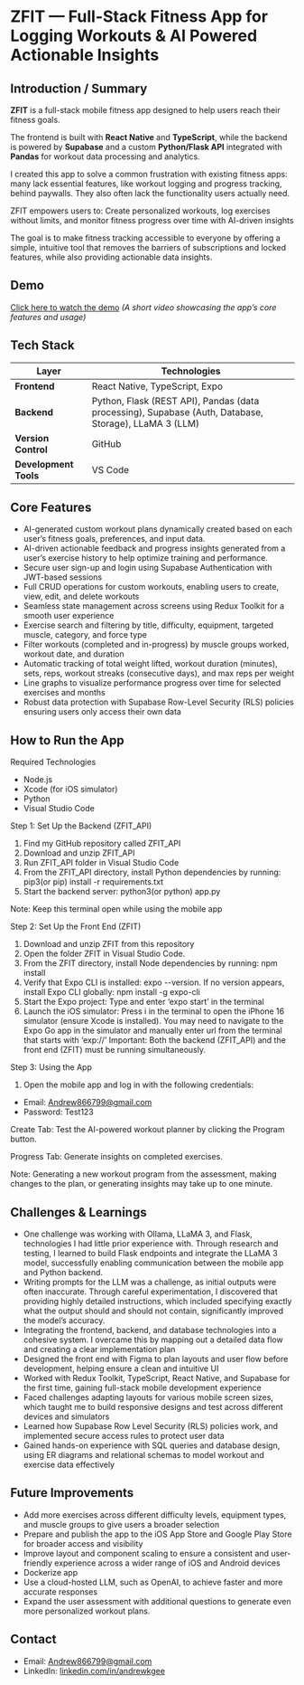 # ZFIT — Full-Stack Fitness App for Logging Workouts & AI Powered Actionable Insights

## Introduction / Summary

**ZFIT** is a full-stack mobile fitness app designed to help users reach their fitness goals.  

The frontend is built with **React Native** and **TypeScript**, while the backend is powered by **Supabase** and a custom **Python/Flask API** integrated with **Pandas** for workout data processing and analytics.  

I created this app to solve a common frustration with existing fitness apps: many lack essential features, like workout logging and progress tracking, behind paywalls. They also often lack the functionality users actually need.  

ZFIT empowers users to: Create personalized workouts, log exercises without limits, and monitor fitness progress over time with AI-driven insights  

The goal is to make fitness tracking accessible to everyone by offering a simple, intuitive tool that removes the barriers of subscriptions and locked features, while also providing actionable data insights.

## Demo


[Click here to watch the demo](https://youtu.be/98nS1DF1aLU) 
*(A short video showcasing the app’s core features and usage)*


## Tech Stack

| Layer                | Technologies |
|-----------------------|--------------|
| **Frontend**          | React Native, TypeScript, Expo |
| **Backend**           | Python, Flask (REST API), Pandas (data processing), Supabase (Auth, Database, Storage), LLaMA 3 (LLM) |
| **Version Control**   | GitHub |
| **Development Tools** | VS Code |


## Core Features

- AI-generated custom workout plans dynamically created based on each user’s fitness goals, preferences, and input data.
- AI-driven actionable feedback and progress insights generated from a user’s exercise history to help optimize training and performance.
- Secure user sign-up and login using Supabase Authentication with JWT-based sessions  
- Full CRUD operations for custom workouts, enabling users to create, view, edit, and delete workouts  
- Seamless state management across screens using Redux Toolkit for a smooth user experience  
- Exercise search and filtering by title, difficulty, equipment, targeted muscle, category, and force type  
- Filter workouts (completed and in-progress) by muscle groups worked, workout date, and duration  
- Automatic tracking of total weight lifted, workout duration (minutes), sets, reps, workout streaks (consecutive days), and max reps per weight  
- Line graphs to visualize performance progress over time for selected exercises and months  
- Robust data protection with Supabase Row-Level Security (RLS) policies ensuring users only access their own data  




## How to Run the App


Required Technologies
- Node.js
- Xcode (for iOS simulator)
- Python
- Visual Studio Code

Step 1: Set Up the Backend (ZFIT_API)
1. Find my GitHub repository called ZFIT_API 
2. Download and unzip ZFIT_API
3. Run ZFIT_API folder in Visual Studio Code
4. From the ZFIT_API directory, install Python dependencies by running: pip3(or pip) install -r requirements.txt
5. Start the backend server: python3(or python) app.py

Note: Keep this terminal open while using the mobile app

Step 2: Set Up the Front End (ZFIT)
1. Download and unzip ZFIT from this repository
2. Open the folder ZFIT in Visual Studio Code.
3. From the ZFIT directory, install Node dependencies by running: npm install
4. Verify that Expo CLI is installed: expo --version. If no version appears, install Expo CLI globally: npm install -g expo-cli
5. Start the Expo project: Type and enter ‘expo start’ in the terminal
6. Launch the iOS simulator: Press i in the terminal to open the iPhone 16 simulator (ensure Xcode is installed). You may need to navigate to the Expo Go app in the simulator and manually enter url from the terminal that starts with ‘exp://’
Important: Both the backend (ZFIT_API) and the front end (ZFIT) must be running simultaneously.

Step 3: Using the App
1. Open the mobile app and log in with the following credentials:
- Email: Andrew866799@gmail.com
- Password: Test123

Create Tab: Test the AI-powered workout planner by clicking the Program button.

Progress Tab: Generate insights on completed exercises.

Note: Generating a new workout program from the assessment, making changes to the plan, or
generating insights may take up to one minute.


## Challenges & Learnings

- One challenge was working with Ollama, LLaMA 3, and Flask, technologies I had little prior experience with. Through research and testing, I learned to build Flask endpoints and integrate the LLaMA 3 model, successfully enabling communication between the mobile app and Python backend.
- Writing prompts for the LLM was a challenge, as initial outputs were often inaccurate. Through careful experimentation, I discovered that providing highly detailed instructions, which included specifying exactly what the output should and should not contain, significantly improved the model’s accuracy.
- Integrating the frontend, backend, and database technologies into a cohesive system. I overcame this by mapping out a detailed data flow and creating a clear implementation plan
- Designed the front end with Figma to plan layouts and user flow before development, helping ensure a clean and intuitive UI
- Worked with Redux Toolkit, TypeScript, React Native, and Supabase for the first time, gaining full-stack mobile development experience
- Faced challenges adapting layouts for various mobile screen sizes, which taught me to build responsive designs and test across different devices and simulators
- Learned how Supabase Row Level Security (RLS) policies work, and implemented secure access rules to protect user data
- Gained hands-on experience with SQL queries and database design, using ER diagrams and relational schemas to model workout and exercise data effectively

## Future Improvements


- Add more exercises across different difficulty levels, equipment types, and muscle groups to give users a broader selection
- Prepare and publish the app to the iOS App Store and Google Play Store for broader access and visibility
- Improve layout and component scaling to ensure a consistent and user-friendly experience across a wider range of iOS and Android devices
- Dockerize app
- Use a cloud-hosted LLM, such as OpenAI, to achieve faster and more accurate responses
- Expand the user assessment with additional questions to generate even more personalized workout plans.


## Contact


- Email: [Andrew866799@gmail.com](mailto:Andrew866799@gmail.com) 
- LinkedIn: [linkedin.com/in/andrewkgee](https://www.linkedin.com/in/andrewkgee)
